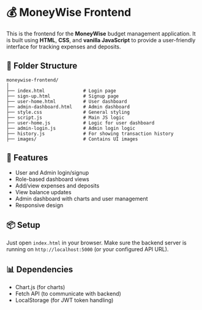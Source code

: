 
# 💰 MoneyWise Frontend

This is the frontend for the **MoneyWise** budget management application. It is built using **HTML**, **CSS**, and **vanilla JavaScript** to provide a user-friendly interface for tracking expenses and deposits.

## 📁 Folder Structure

```
moneywise-frontend/
│
├── index.html              # Login page
├── sign-up.html            # Signup page
├── user-home.html          # User dashboard
├── admin-dashboard.html    # Admin dashboard
├── style.css               # General styling
├── script.js               # Main JS logic
├── user-home.js            # Logic for user dashboard
├── admin-login.js          # Admin login logic
├── history.js              # For showing transaction history
├── images/                 # Contains UI images
```

## 🚀 Features

- User and Admin login/signup
- Role-based dashboard views
- Add/view expenses and deposits
- View balance updates
- Admin dashboard with charts and user management
- Responsive design

## 📦 Setup

Just open `index.html` in your browser.
Make sure the backend server is running on `http://localhost:5000` (or your configured API URL).

## 📊 Dependencies

- Chart.js (for charts)
- Fetch API (to communicate with backend)
- LocalStorage (for JWT token handling)
